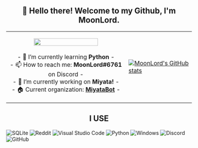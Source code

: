 <h2 align="center">👋 Hello there! Welcome to my Github, I'm MoonLord.</h2>
<p align="center">
<table align="center">
     <tr>
      <td>
         <p align="center">    
         <img align="center" src="https://i.ibb.co/T2ZLtZ1/photo-2023-04-08-21-09-36.png" width="75%"/></a><br/>
         <br/>
         - 🌱 I’m currently learning <strong>Python</strong> -
         <br/>
         - 📫 How to reach me: <strong>MoonLord#6761</strong> on Discord -
         <br/>
          - 🔭 I’m currently working on <strong>Miyata!</strong> -
          <br/>
          - 🏠 Current organization: <strong><a href = "https://github.com/MiyataBot"> MiyataBot<a/></strong> - 
          <br/>
      </td>
      <td>
      <p><a href="https://github.com/anuraghazra/github-readme-stats"><img src="https://github-readme-stats-zw1ledeveloper.vercel.app/api?username=Zw1leDeveloper&theme=midnight-purple&show_icons=true" alt="MoonLord&#39;s GitHub stats"></a></p>
   </tr>
 </table>
</p>
<h2 align="center">I USE</h2>  
<p><img src="https://img.shields.io/badge/sqlite-%2307405e.svg?style=for-the-badge&amp;logo=sqlite&amp;logoColor=white" alt="SQLite"> <img src="https://img.shields.io/badge/Reddit-%23FF4500.svg?style=for-the-badge&amp;logo=Reddit&amp;logoColor=white" alt="Reddit"> <img src="https://img.shields.io/badge/Visual%20Studio%20Code-0078d7.svg?style=for-the-badge&amp;logo=visual-studio-code&amp;logoColor=white" alt="Visual Studio Code"> <img src="https://img.shields.io/badge/python-3670A0?style=for-the-badge&amp;logo=python&amp;logoColor=ffdd54" alt="Python"> <img src="https://img.shields.io/badge/Windows-0078D6?style=for-the-badge&amp;logo=windows&amp;logoColor=white" alt="Windows"> <img src="https://img.shields.io/badge/Discord-%235865F2.svg?style=for-the-badge&amp;logo=discord&amp;logoColor=white" alt="Discord"> <img src="https://img.shields.io/badge/github-%23121011.svg?style=for-the-badge&amp;logo=github&amp;logoColor=white" alt="GitHub"></p>
<!--
**Zw1leDeveloper/Zw1leDeveloper** is a ✨ _special_ ✨ repository because its `README.md` (this file) appears on your GitHub profile.

Here are some ideas to get you started:

- 🔭 I’m currently working on <strong></strong> -

- 🔭 I’m currently working on ...
- 🌱 I’m currently learning ...
- 👯 I’m looking to collaborate on ...
- 🤔 I’m looking for help with ...
- 💬 Ask me about ...
- 📫 How to reach me: ...
- 😄 Pronouns: ...
- ⚡ Fun fact: ...
-->
